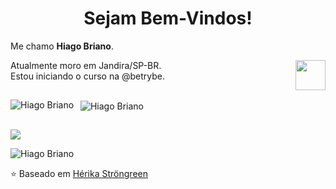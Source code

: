 <h1 align="center"> Sejam Bem-Vindos! </h1>

<p align="left" >
Me chamo <b> Hiago Briano</b>.
</p>
<a href="https://www.linkedin.com/in/hiago-briano/" target="_blank">
  <img align="right" src="https://i.ibb.co/Kx2GSrT/linkedin.png" width="48px" height="48px">
</a>
<p align="left" >
Atualmente moro em Jandira/SP-BR.<br />
Estou iniciando o curso na @betrybe</b>.
</p>
 
 ## 
 
 <p>
  <img align="left" src="https://github-readme-stats.vercel.app/api/top-langs/?username=HiagoBriano&layout=compact&theme=graywhite&title_color=268bd2" alt="Hiago Briano" />
</p>
<p>&nbsp;
  <img align="center" src="https://github-readme-stats.vercel.app/api?username=HiagoBriano&count_private=true&show_icons=true&theme=graywhite&icon_color=268bd2&title_color=268bd2" alt="Hiago Briano" />
</p>

## 
 
<div> 
<a href = "mailto:hiago.artist@hotmail.com"><img src="https://img.shields.io/badge/Microsoft_Outlook-0078D4?style=for-the-badge&logo=microsoft-outlook&logoColor=white" target="_blank"></a>
</div>
<p align="left"> <img src="https://komarev.com/ghpvc/?username=HiagoBriano" alt="Hiago Briano" /> </p>

⭐️ Baseado em [Hérika Ströngreen](https://github.com/Strongreen)




<!--

<a href="https://www.linkedin.com/in/hiago-briano/" target="_blank"><img src="https://img.shields.io/badge/-LinkedIn-%230077B5?style=for-the-badge&logo=linkedin&logoColor=white" target="_blank"></a>

-->
